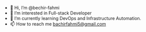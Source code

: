 - 👋 Hi, I’m @bechir-fahmi
- 👀 I’m interested in Full-stack Developer 
- 🌱 I’m currently learning DevOps and Infrastructure Automation.
- 📫 How to reach me bachirfahmi5@gmail.com

<!---
bechir-fahmi/bechir-fahmi is a ✨ special ✨ repository because its `README.md` (this file) appears on your GitHub profile.
You can click the Preview link to take a look at your changes.
--->
